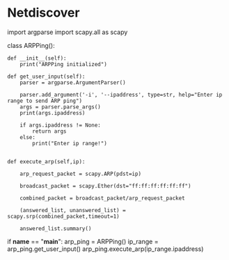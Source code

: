 # Netdiscover

import argparse
import scapy.all as scapy

class ARPPing():

	def __init__(self):
		print("ARPPing initialized")

	def get_user_input(self):
		parser = argparse.ArgumentParser()

		parser.add_argument('-i', '--ipaddress', type=str, help="Enter ip range to send ARP ping")
		args = parser.parse_args()
		print(args.ipaddress)

		if args.ipaddress != None:
			return args
		else:
			print("Enter ip range!")


	def execute_arp(self,ip):

		arp_request_packet = scapy.ARP(pdst=ip)

		broadcast_packet = scapy.Ether(dst="ff:ff:ff:ff:ff:ff")

		combined_packet = broadcast_packet/arp_request_packet

		(answered_list, unanswered_list) = scapy.srp(combined_packet,timeout=1)

		answered_list.summary()

if __name__ == "__main__":
	arp_ping = ARPPing()
	ip_range = arp_ping.get_user_input()
	arp_ping.execute_arp(ip_range.ipaddress)
